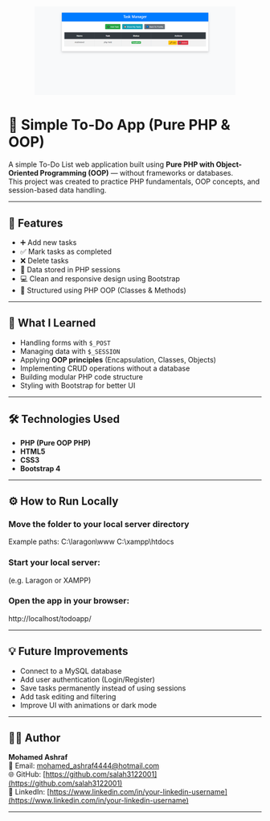 <p align="center">
  <img src="assets/todoapp.png" alt="Todo App Screenshot" width="400"/>
</p>

# 📝 Simple To-Do App (Pure PHP & OOP)

A simple To-Do List web application built using **Pure PHP with Object-Oriented Programming (OOP)** — without frameworks or databases.  
This project was created to practice PHP fundamentals, OOP concepts, and session-based data handling.

---

## 🚀 Features
- ➕ Add new tasks  
- ✅ Mark tasks as completed  
- ❌ Delete tasks  
- 💾 Data stored in PHP sessions  
- 💻 Clean and responsive design using Bootstrap  
- 🧱 Structured using PHP OOP (Classes & Methods)

---

## 🧠 What I Learned
- Handling forms with `$_POST`  
- Managing data with `$_SESSION`  
- Applying **OOP principles** (Encapsulation, Classes, Objects)  
- Implementing CRUD operations without a database  
- Building modular PHP code structure  
- Styling with Bootstrap for better UI

---

## 🛠️ Technologies Used
- **PHP (Pure OOP PHP)**  
- **HTML5**  
- **CSS3**  
- **Bootstrap 4**

---

## ⚙️ How to Run Locally

### Move the folder to your local server directory  
Example paths:
C:\laragon\www
C:\xampp\htdocs

### Start your local server:  
(e.g. Laragon or XAMPP)

### Open the app in your browser:
http://localhost/todoapp/


---

## 💡 Future Improvements
- Connect to a MySQL database  
- Add user authentication (Login/Register)  
- Save tasks permanently instead of using sessions  
- Add task editing and filtering  
- Improve UI with animations or dark mode

---

## 🧑‍💻 Author
**Mohamed Ashraf**  
📧 Email: mohamed_ashraf4444@hotmail.com  
🌐 GitHub: [https://github.com/salah3122001](https://github.com/salah3122001)  
🔗 LinkedIn: [https://www.linkedin.com/in/your-linkedin-username](https://www.linkedin.com/in/your-linkedin-username)
     

---
